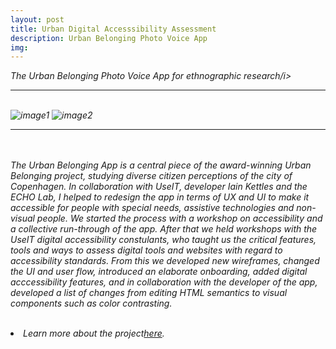 ```yaml
---
layout: post
title: Urban Digital Accesssibility Assessment
description: Urban Belonging Photo Voice App
img: 
---
```


<i>The Urban Belonging Photo Voice App for ethnographic research/i>

***

<br/>
<div class="img_row">
	 <img class="col two" src="{{ site.baseurl }}/assets/img/" alt="image1" title="image1"/>
	 <img class="col one" src="{{ site.baseurl }}/assets/img/" alt="image2" title="image2"/>
</div>
<div>
<img />
</div>
<div class="col three caption">
	
</div>

***

<br/><br/>
The Urban Belonging App is a central piece of the award-winning Urban Belonging project, studying diverse citizen perceptions of the city of Copenhagen. In collaboration with UseIT, developer Iain Kettles and the ECHO Lab, I helped to redesign the app in terms of UX and UI to make it accessible for people with special needs, assistive technologies and non-visual people. We started the process with a workshop on accessibility and a collective run-through of the app. After that we held workshops with the UseIT digital accessibility constulants, who taught us the critical features, tools and ways to assess digital tools and websites with regard to accessibility standards. From this we developed new wireframes, changed the UI and user flow, introduced an elaborate onboarding, added digital acccessibility features, and in collaboration with the developer of the app, developed a list of changes from editing HTML semantics to visual components such as color contrasting.

<p align="middle">
</p>
<br/>
<li>Learn more about the project<a href="http://github.com/ECHOlab-DTU/UB-App-Accessibility-Development" target="blank">here</a>.</li>
<br/><br/><br/>
